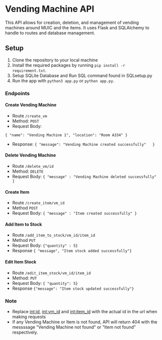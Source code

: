 # Vending Machine API 
This API allows for creation, deletion, and management of vending machines around MUIC and the items. It uses Flask and SQLAlchemy to handle to routes and database management.

## Setup
1. Clone the repository to your local machine 
2. Install the required packages by running `pip install -r requirement.txt`.
3. Setup SQLite Database and Run SQL command found in SQLsetup.py
4. Run the app with `python3 app.py` or `python app.py`.

### Endpoints 
#### Create Vending Machine 
- Route `/create_vm`
- Method: `POST`
- Request Body: 

`{
    "name": "Vending Machine 1",
    "location": "Room A334"
}`
- Response: 
`{
  "message": "Vending Machine created successfully"  
}`

#### Delete Vending Machine 
- Route `/delete_vm/id`
- Method: `DELETE`
- Request Body: 
`{ "message" : "Vending Machine deleted successfully"
}`

#### Create Item
- Route `/create_item/vm_id`
- Method `POST`
- Request Body:
`{ "message" : "Item created successfully" }`
#### Add Item to Stock
- Route `/add_item_to_stock/vm_id/item_id`
- Method `PUT`
- Request Body:
`{"quantity" : 5}`
- Response `{ "message", "Item stock added successfully"}`
#### Edit Item Stock 
- Route `/edit_item_stock/vm_id/item_id`
- Method: `PUT`
- Request Body: `{ "quantity": 5}`
- Response `{"message": "Item stock updated successfully"}`
### Note
- Replace <int:id>, <int:vm_id> and <int:item_id> with the actual id in the url when making requests
- If any Vending Machine or Item is not found, API will return 404 with the messssage "Vending Machine not found" or "Item not found" respectively.

